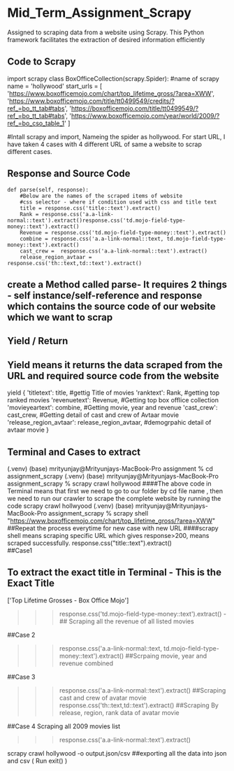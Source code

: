 
# Mid_Term_Assignment_Scrapy

Assigned to scraping data from a website using Scrapy. This Python framework facilitates the extraction of desired information efficiently 


## Code to Scrapy 
import scrapy
class BoxOfficeCollection(scrapy.Spider):
    #name of scrapy
    name = 'hollywood'
    start_urls = [
        'https://www.boxofficemojo.com/chart/top_lifetime_gross/?area=XWW',
        'https://www.boxofficemojo.com/title/tt0499549/credits/?ref_=bo_tt_tab#tabs',
        'https://boxofficemojo.com/title/tt0499549/?ref_=bo_tt_tab#tabs',
        'https://www.boxofficemojo.com/year/world/2009/?ref_=bo_cso_table_1'
    ]


#Intall scrapy and import, Nameing the spider as hollywood. For start URL, I have taken 4 cases with 4 different URL of same a website to scrap different cases.
 






## Response and Source Code 
    def parse(self, response):
        #Below are the names of the scraped items of website
        #css selector - where if condition used with css and title text
        title = response.css('title::text').extract()
        Rank = response.css('a.a-link-normal::text').extract()response.css('td.mojo-field-type-money::text').extract()
        Revenue = response.css('td.mojo-field-type-money::text').extract()
        combine = response.css('a.a-link-normal::text, td.mojo-field-type-money::text').extract()
        cast_crew =  response.css('a.a-link-normal::text').extract()
        release_region_avtaar = response.css('th::text,td::text').extract()

## create a Method  called parse- It requires 2  things - self instance/self-reference and  response which contains the source code of our website which we want to scrap
## Yield / Return
## Yield means it returns the data scraped from the URL and required source code from the website 
 yield {
            'titletext': title, #gettig Title of movies
            'ranktext': Rank, #getting top ranked movies
            'revenuetext': Revenue, #Getting top box offlice collection
            'movieyeartext': combine, #Getting movie, year and revenue
            'cast_crew': cast_crew, #Getting detail of cast and crew of Avtaar movie
            'release_region_avtaar': release_region_avtaar, #demogrpahic detail of avtaar movie
        }



## Terminal and Cases to extract
(.venv) (base) mrityunjay@Mrityunjays-MacBook-Pro assignment % cd assignment_scrapy 
(.venv) (base) mrityunjay@Mrityunjays-MacBook-Pro assignment_scrapy % scrapy crawl hollywood
####The above code in Terminal means that first we need to go to our folder by cd file name , then we need to run our crawler to scrape the complete website by running the code scrapy crawl hollwyood 
(.venv) (base) mrityunjay@Mrityunjays-MacBook-Pro assignment_scrapy % scrapy shell "https://www.boxofficemojo.com/chart/top_lifetime_gross/?area=XWW"
##Repeat the process everytime for new case with new URL
####scrapy shell means scraping specific URL which gives response>200, means scraped successfully. 
response.css("title::text").extract()   
##Case1           
  ## To extract the exact title in Terminal - This is the Exact Title 
['Top Lifetime Grosses - Box Office Mojo']       
 
 >>>response.css('td.mojo-field-type-money::text').extract() - ## Scraping all the revenue of all listed movies 

##Case 2 
>>>response.css('a.a-link-normal::text, td.mojo-field-type-money::text').extract()
##Scrpaing movie, year and revenue combined 

##Case 3
>>> response.css('a.a-link-normal::text').extract() 
##Scraping cast and crew of avatar movie 
>>>response.css('th::text,td::text').extract() 
  ##Scraping By release, region, rank data of avatar movie 

##Case 4 Scraping all 2009 movies list
>>>response.css('a.a-link-normal::text').extract() 


scrapy crawl hollywood -o output.json/csv
##exporting all the data into json and csv ( Run exit() )     